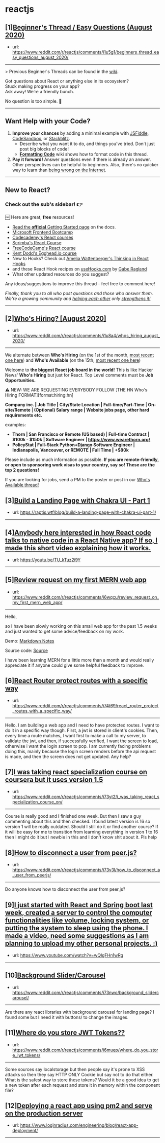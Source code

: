 # reactjs
## [1][Beginner's Thread / Easy Questions (August 2020)](https://www.reddit.com/r/reactjs/comments/i1u5g1/beginners_thread_easy_questions_august_2020/)
- url: https://www.reddit.com/r/reactjs/comments/i1u5g1/beginners_thread_easy_questions_august_2020/
---
&gt; Previous Beginner's Threads can be found in the [wiki][wiki previous threads].

Got questions about React or anything else in its ecosystem?  
Stuck making progress on your app?  
Ask away! We’re a friendly bunch.

No question is too simple. 🙂

---

## Want Help with your Code?

1. **Improve your chances** by adding a minimal example with [JSFiddle][jsfiddle], [CodeSandbox][code sandbox], or [Stackblitz][stackblitz].
    - Describe what you want it to do, and things you've tried. Don't just post big blocks of code!
    - **[Formatting Code][wiki formatting code]** wiki shows how to format code in this thread.
1. **Pay it forward!** Answer questions even if there is already an answer. Other perspectives can be helpful to beginners. Also, there's no quicker way to learn than [being wrong on the Internet][being wrong on the internet].

---

## New to React?

### Check out the sub's **sidebar**! 👉

🆓 Here are great, **free** resources!

- [Read the **official** Getting Started page][official getting started page] on the docs.
- [Microsoft Frontend Bootcamp][microsoft frontend bootcamp]
- [Codecademy's React courses][codecademy's react courses]
- [Scrimba's React Course][scrimba's react course]
- [FreeCodeCamp's React course][freecodecamp's react course]
- [Kent Dodd's Egghead.io course][kent dodd's egghead.io course]
- New to Hooks? Check out [Amelia Wattenberger's Thinking in React Hooks][thinking in react hooks]
- and these React Hook recipes on [useHooks.com][useHooks.com] by [Gabe Ragland](https://twitter.com/gabe_ragland)
- What other updated resources do you suggest?

Any ideas/suggestions to improve this thread - feel free to comment here!

_Finally, thank you to all who post questions and those who answer them. We're a growing community and [helping each other][learn by teaching] only [strengthens it!][learn in public]_

---

[useHooks.com]: https://usehooks.com/
[thinking in react hooks]: https://wattenberger.com/blog/react-hooks
[freecodecamp's react course]: https://www.freecodecamp.org/news/learn-react-course/
[microsoft frontend bootcamp]: https://www.reddit.com/r/reactjs/comments/auu02f/microsoft_has_open_sourced_their_frontend/
[official getting started page]: https://reactjs.org/docs/getting-started.html
[/u/acemarke]: https://www.reddit.com/u/acemarke
[suggested resources for learning react]: http://blog.isquaredsoftware.com/2017/12/blogged-answers-learn-react/
[kent dodd's egghead.io course]: http://kcd.im/beginner-react
[codecademy's react courses]: https://www.codecademy.com/catalog/language/javascript
[scrimba's react course]: https://scrimba.com/g/glearnreact
[wiki formatting code]: https://www.reddit.com/r/reactjs/wiki/index#wiki_formatting_code
[wiki previous threads]: https://www.reddit.com/r/reactjs/wiki/index#wiki_previous_threads
[code sandbox]: https://codesandbox.io/s/new
[jsfiddle]: https://jsfiddle.net/Luktwrdm/
[stackblitz]: https://stackblitz.com/
[being wrong on the internet]: https://xkcd.com/386/
[tweet organization]: https://twitter.com/dan_abramov/status/1027245759232651270?lang=en
[get started with redux]: https://www.reddit.com/r/reactjs/wiki/index#wiki_getting_started_with_redux
[learn by teaching]: https://en.wikipedia.org/wiki/Learning_by_teaching
[learn in public]: https://www.swyx.io/writing/learn-in-public/
## [2][Who's Hiring? [August 2020]](https://www.reddit.com/r/reactjs/comments/i1u8a4/whos_hiring_august_2020/)
- url: https://www.reddit.com/r/reactjs/comments/i1u8a4/whos_hiring_august_2020/
---
We alternate between **Who's Hiring** (on the 1st of the month, [most recent one here][hiring:most recent]) and **Who's Available** (on the 15th, [most recent one here][available:most recent])

Welcome to **the biggest React job board in the world!** This is like Hacker News' **Who's Hiring** but just for React. Top Level comments must be **Job Opportunities.**

⚠️ NEW: WE ARE REQUESTING EVERYBODY FOLLOW [THE HN Who's Hiring FORMAT][format:hiring:hn]

**Company inc. | Job Title | City/State Location | Full-time/Part-Time | On-site/Remote | (Optional) Salary range | Website jobs page, other hard requirements etc.**

examples:

- **Thorn | San Francisco or Remote (US based) | Full-time Contract | $100k - $150k | Software Engineer | https://www.wearethorn.org/**
- **PolicyStat | Full-Stack Python+Django Software Engineer | Indianapolis, Vancouver, or REMOTE | Full Time | +\$80k**

Please include as much information as possible. **If you are remote-friendly, or open to sponsoring work visas to your country, say so! These are the top 2 questions!**

If you are looking for jobs, send a PM to the poster or post in our [Who's Available thread!][available:most recent]

[hiring:most recent]: https://www.reddit.com/r/reactjs/comments/hjbk8m/whos_hiring_july_2020/
[available:most recent]: https://www.reddit.com/r/reactjs/comments/hseduu/whos_available_july_2020/
## [3][Build a Landing Page with Chakra UI - Part 1](https://www.reddit.com/r/reactjs/comments/i6zqpn/build_a_landing_page_with_chakra_ui_part_1/)
- url: https://raptis.wtf/blog/build-a-landing-page-with-chakra-ui-part-1/
---

## [4][Anybody here interested in how React code talks to native code in a React Native app? If so, I made this short video explaining how it works.](https://www.reddit.com/r/reactjs/comments/i6i64v/anybody_here_interested_in_how_react_code_talks/)
- url: https://youtu.be/TU_kTuz2i9Y
---

## [5][Review request on my first MERN web app](https://www.reddit.com/r/reactjs/comments/i6wqcu/review_request_on_my_first_mern_web_app/)
- url: https://www.reddit.com/r/reactjs/comments/i6wqcu/review_request_on_my_first_mern_web_app/
---
Hello, 

so I have been slowly working on this small web app for the past 1.5 weeks and just wanted to get some advice/feedback on my work.

Demo: [Markdown Notes](http://markdown-notes.herokuapp.com)

Source code: [Source](https://github.com/CShatto99/MERN_Projects/tree/master/MarkdownNotes)

I have been learning MERN for a little more than a month and would really appreciate it if anyone could give some helpful feedback to improve.
## [6][React Router protect routes with a specific way](https://www.reddit.com/r/reactjs/comments/i74t69/react_router_protect_routes_with_a_specific_way/)
- url: https://www.reddit.com/r/reactjs/comments/i74t69/react_router_protect_routes_with_a_specific_way/
---
Hello. I am building a web app and I need to have protected routes. I want to do it in a specific way though. First, a jwt is stored in client's cookies. Then, every time a route matches, I want first to make a call to my server, to validate the jwt, and then, if successfully verified, I want the screen to load, otherwise i want the login screen to pop. I am currently facing problems doing this, mainly because the login screen renders before the api request is made, and then the screen does not get updated. Any help?
## [7][I was taking react specialization course on coursera but it uses version 1.5](https://www.reddit.com/r/reactjs/comments/i73yt2/i_was_taking_react_specialization_course_on/)
- url: https://www.reddit.com/r/reactjs/comments/i73yt2/i_was_taking_react_specialization_course_on/
---
Course is really good and I finished one week. But then I saw a guy commenting about this and then checked. I found latest version is 16 so version 1 will be really outdated. Should I still do it or find another course? If it will be easy for me to transition from learning everything in version 1 to 16 then I might do it but I newbie in this and I don't know shit about it. Pls help
## [8][How to disconnect a user from peer.js?](https://www.reddit.com/r/reactjs/comments/i73v3l/how_to_disconnect_a_user_from_peerjs/)
- url: https://www.reddit.com/r/reactjs/comments/i73v3l/how_to_disconnect_a_user_from_peerjs/
---
Do anyone knows how to disconnect the user from peer.js?
## [9][I just started with React and Spring boot last week, created a server to control the computer functionalities like volume, locking system, or putting the system to sleep using the phone. I made a video, need some suggestions as I am planning to upload my other personal projects. :)](https://www.reddit.com/r/reactjs/comments/i7157d/i_just_started_with_react_and_spring_boot_last/)
- url: https://www.youtube.com/watch?v=wQIgFHn1wRg
---

## [10][Background Slider/Carousel](https://www.reddit.com/r/reactjs/comments/i73nwo/background_slidercarousel/)
- url: https://www.reddit.com/r/reactjs/comments/i73nwo/background_slidercarousel/
---
Are there any react libraries with background carousel for landing page? I found some but I need it with buttons/  to change the images.
## [11][Where do you store JWT Tokens??](https://www.reddit.com/r/reactjs/comments/i6muep/where_do_you_store_jwt_tokens/)
- url: https://www.reddit.com/r/reactjs/comments/i6muep/where_do_you_store_jwt_tokens/
---
Some sources say localstorage but then people say it's prone to XSS attacks so then they say HTTP ONLY Cookie but say not to do that either. What is the safest way to store these tokens? Would it be a good idea to get a new token after each request and store it in memory within the component file?
## [12][Deploying a react app using pm2 and serve on the production server](https://www.reddit.com/r/reactjs/comments/i73074/deploying_a_react_app_using_pm2_and_serve_on_the/)
- url: https://www.loginradius.com/engineering/blog/react-app-deployment/
---

